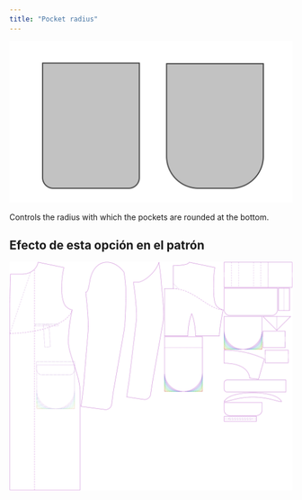 ```yaml
---
title: "Pocket radius"
---
```


![Pocket radius](pocketradius.svg)

Controls the radius with which the pockets are rounded at the bottom.

## Efecto de esta opción en el patrón

![This image shows the effect of this option by superimposing several variants that have a different value for this option](carlton_pocketradius_sample.svg "Effect of this option on the pattern")
